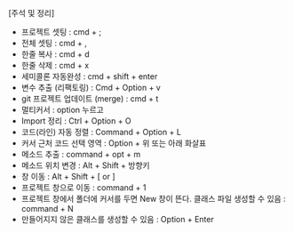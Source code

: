 
[주석 및 정리]  
- 프로젝트 셋팅 : cmd + ;
- 전체 셋팅 : cmd + ,
- 한줄 복사 : cmd + d
- 한줄 삭제 : cmd + x
- 세미콜론 자동완성 : cmd + shift + enter
- 변수 추출 (리팩토링) : Cmd + Option + v
- git 프로젝트 업데이트 (merge) : cmd + t
- 멀티커서 : option 누르고
- Import 정리	: Ctrl + Option + O
- 코드(라인) 자동 정렬 : Command + Option + L
- 커서 근처 코드 선택 영역 : Option + 위 또는 아래 화살표
- 메소드 추출 : command + opt + m
- 메소드 위치 변경 : Alt + Shift + 방향키
- 창 이동 : Alt + Shift + [ or ]
- 프로젝트 창으로 이동 : command + 1
- 프로젝트 창에서 폴더에 커서를 두면 New 창이 뜬다. 클래스 파일 생성할 수 있음 : command + N
- 만들어지지 않은 클래스를 생성할 수 있음 : Option + Enter
